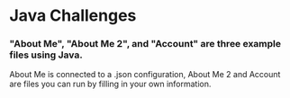 <h1>Java Challenges</h1>
<h3>"About Me", "About Me 2", and "Account" are three example files using Java.</h3>
<p>About Me is connected to a .json configuration, About Me 2 and Account are files you can run by filling in your own information.</p>
